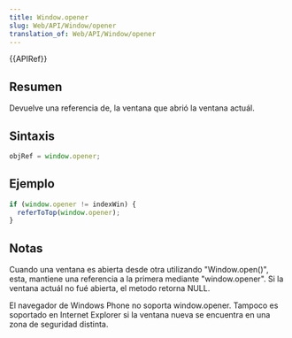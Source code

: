 ```yaml
---
title: Window.opener
slug: Web/API/Window/opener
translation_of: Web/API/Window/opener
---
```


{{APIRef}}

## Resumen

Devuelve una referencia de, la ventana que abrió la ventana actuál.

## Sintaxis

```js
objRef = window.opener;
```

## Ejemplo

```js
if (window.opener != indexWin) {
  referToTop(window.opener);
}
```

## Notas

Cuando una ventana es abierta desde otra utilizando "Window\.open()", esta, mantiene una referencia a la primera mediante "window\.opener". Si la ventana actuál no fué abierta, el metodo retorna NULL.

El navegador de Windows Phone no soporta window\.opener. Tampoco es soportado en Internet Explorer si la ventana nueva se encuentra en una zona de seguridad distinta.
